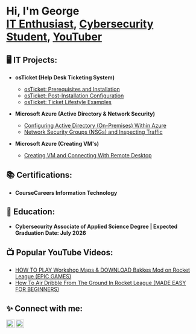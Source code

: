 <h1>Hi, I'm George <br/><a href="https://github.com/GeorgeOrtiz-IT">IT Enthusiast</a>, <a href="https://www.linkedin.com/in/george-ortiz-55aa991b5//">Cybersecurity Student</a>, <a href="https://www.youtube.com/@Jurjii_">YouTuber</a></h1>

<h2>🖥️ IT Projects:</h2>


- <b>osTicket (Help Desk Ticketing System)</b>

  - [osTicket: Prerequisites and Installation](https://github.com/GeorgeOrtiz-IT/osTicket)
  - [osTicket: Post-Installation Configuration](https://github.com/GeorgeOrtiz-IT/post-install-config)
  - [osTicket: Ticket Lifestyle Examples](https://github.com/GeorgeOrtiz-IT/ticket-lifestyle) 

- <b>Microsoft Azure (Active Directory & Network Security)</b>
  - [Configuring Active Directory (On-Premises) Within Azure](https://github.com/GeorgeOrtiz-IT/azure)
  - [Network Security Groups (NSGs) and Inspecting Traffic](https://github.com/GeorgeOrtiz-IT/azure-network)
 
- <b>Microsoft Azure (Creating VM's)</b>
  - [Creating VM and Connecting With Remote Desktop](https://github.com/GeorgeOrtiz-IT/azure-remote-connection)
  
 <h2>📚 Certifications:</h2>

- <b>CourseCareers Information Technology</b>

<h2>🏫 Education:</h2>

- <b>Cybersecurity Associate of Applied Science Degree | Expected Graduation Date: July 2026</b>


<h2>📺 Popular YouTube Videos:</h2>

- [HOW TO PLAY Workshop Maps & DOWNLOAD Bakkes Mod on Rocket League (EPIC GAMES)](https://www.youtube.com/watch?v=a83ASGn_V_s)
- [How To Air Dribble From The Ground In Rocket League (MADE EASY FOR BEGINNERS)](https://www.youtube.com/watch?v=uHy3oM7NnoU)


<h2>✨ Connect with me:</h2>

[<img align="left" alt="JoshMadakor | YouTube" width="22px" src="https://cdn.jsdelivr.net/npm/simple-icons@v3/icons/youtube.svg" />][youtube]
[<img align="left" alt="JoshMadakor | LinkedIn" width="22px" src="https://cdn.jsdelivr.net/npm/simple-icons@v3/icons/linkedin.svg" />][linkedin]


[youtube]: https://www.youtube.com/@Jurjii_
[linkedin]: https://www.linkedin.com/in/george-ortiz-it/

<!--
**GeorgeOrtiz-IT/GeorgeOrtiz-IT** is a ✨ _special_ ✨ repository because its `README.md` (this file) appears on your GitHub profile.


